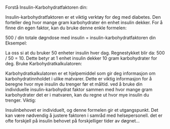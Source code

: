 Forstå Insulin-Karbohydratfaktoren din:

Insulin-karbohydratfaktoren er et viktig verktøy for deg med diabetes. Den forteller deg hvor mange gram karbohydrater én enhet insulin dekker. For å finne din egen faktor, kan du bruke denne enkle formelen:

500 / din totale døgndose med insulin = insulin-karbohydratfaktoren din
Eksempel:

La oss si at du bruker 50 enheter insulin hver dag. Regnestykket blir da: 500 / 50 = 10.
Dette betyr at 1 enhet insulin dekker 10 gram karbohydrater for deg.
Bruke Karbohydratkalkulatoren:

Karbohydratkalkulatoren er et hjelpemiddel som gir deg informasjon om karbohydratinnholdet i ulike matvarer. Dette er viktig informasjon for å beregne hvor mye insulin du trenger før et måltid.
ved å bruke din individuelle insulin-karbohydrat faktor sammen med hvor mange gram karbohydrater det er i matvaren, kan du regne ut hvor mye insulin du trenger.
Viktig:

Insulinbehovet er individuelt, og denne formelen gir et utgangspunkt. Det kan være nødvendig å justere faktoren i samråd med helsepersonell.
det er ofte forskjell på insulin behovet på forskjelliger tider av døgnet...

<!---
lisstig/lisstig is a ✨ special ✨ repository because its `README.md` (this file) appears on your GitHub profile.
You can click the Preview link to take a look at your changes.
--->
